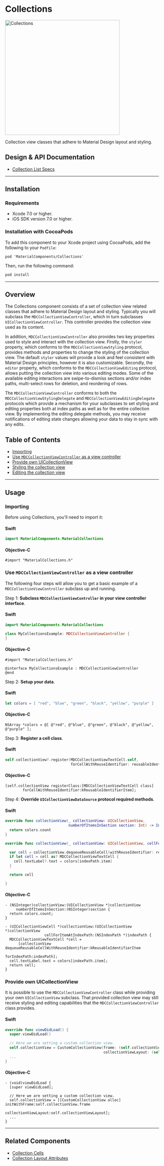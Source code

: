 <!--docs:
title: "Collections"
layout: detail
section: components
excerpt: "Collection view classes that adhere to Material Design layout and styling."
iconId: list
path: /catalog/collections/
-->

# Collections

<div class="article__asset article__asset--screenshot">
  <img src="docs/assets/collections.png" alt="Collections" width="375">
</div>

Collection view classes that adhere to Material Design layout and styling.

## Design & API Documentation

<ul class="icon-list">
  <li class="icon-list-item icon-list-item--spec"><a href="https://material.io/guidelines/components/lists.html#lists-specs">Collection List Specs</a></li>
</ul>

- - -

## Installation

### Requirements

- Xcode 7.0 or higher.
- iOS SDK version 7.0 or higher.

### Installation with CocoaPods

To add this component to your Xcode project using CocoaPods, add the following to your `Podfile`:

```
pod 'MaterialComponents/Collections'
```
<!--{: .code-renderer.code-renderer--install }-->

Then, run the following command:

``` bash
pod install
```

- - -

## Overview

The Collections component consists of a set of collection view related classes that adhere to
Material Design layout and styling. Typically you will subclass the `MDCCollectionViewController`,
which in turn subclasses `UICollectionViewController`. This controller provides the collection view
used as its content.

In addition, `MDCCollectionViewController` also provides two key properties used to style and
interact with the collection view. Firstly, the `styler` property, which conforms to the
`MDCCollectionViewStyling` protocol, provides methods and properties to change the styling of the
collection view. The default `styler` values will provide a look and feel consistent with Material
Design principles, however it is also customizable. Secondly, the `editor` property, which conforms
to the `MDCCollectionViewEditing` protocol, allows putting the collection view into various editing
modes. Some of the available editing interactions are swipe-to-dismiss sections and/or index paths,
multi-select rows for deletion, and reordering of rows.

The `MDCCollectionViewController` conforms to both the `MDCCollectionViewStylingDelegate` and
`MDCCollectionViewEditingDelegate` protocols which provide a mechanism for your subclasses to
set styling and editing properties both at index paths as well as for the entire collection view.
By implementing the editing delegate methods, you may receive notifications of editing state changes
allowing your data to stay in sync with any edits.

## Table of Contents
- [Importing](#importing)
- [Use `MDCCollectionViewController` as a view controller](#use-mdccollectionviewcontroller-as-a-view-controller)
- [Provide own UICollectionView](#provide-own-uicollectionview)
- [Styling the collection view](styling/)
- [Editing the collection view](editing/)

- - -

## Usage

### Importing

Before using Collections, you'll need to import it:

<!--<div class="material-code-render" markdown="1">-->
#### Swift
``` swift
import MaterialComponents.MaterialCollections
```

#### Objective-C
``` objc
#import "MaterialCollections.h"
```
<!--</div>-->

### Use `MDCCollectionViewController` as a view controller

The following four steps will allow you to get a basic example of a `MDCCollectionViewController`
subclass up and running.

Step 1: **Subclass `MDCCollectionViewController` in your view controller interface**.

<!--<div class="material-code-render" markdown="1">-->
#### Swift
``` swift
import MaterialComponents.MaterialCollections

class MyCollectionsExample: MDCCollectionViewController {
}
```

#### Objective-C
``` objc
#import "MaterialCollections.h"

@interface MyCollectionsExample : MDCCollectionViewController
@end
```
<!--</div>-->

Step 2: **Setup your data**.

<!--<div class="material-code-render" markdown="1">-->
#### Swift
``` swift
let colors = [ "red", "blue", "green", "black", "yellow", "purple" ]
```

#### Objective-C
``` objc
NSArray *colors = @[ @"red", @"blue", @"green", @"black", @"yellow", @"purple" ];
```
<!--</div>-->

Step 3: **Register a cell class**.

<!--<div class="material-code-render" markdown="1">-->
#### Swift
``` swift
self.collectionView?.register(MDCCollectionViewTextCell.self,
                              forCellWithReuseIdentifier: reusableIdentifierItem)
```

#### Objective-C
``` objc
[self.collectionView registerClass:[MDCCollectionViewTextCell class]
        forCellWithReuseIdentifier:kReusableIdentifierItem];
```
<!--</div>-->

Step 4: **Override `UICollectionViewDataSource` protocol required methods**.

<!--<div class="material-code-render" markdown="1">-->
#### Swift
``` swift
override func collectionView(_ collectionView: UICollectionView,
                             numberOfItemsInSection section: Int) -> Int {
  return colors.count
}

override func collectionView(_ collectionView: UICollectionView, cellForItemAt indexPath: IndexPath) -> UICollectionViewCell {

  var cell = collectionView.dequeueReusableCell(withReuseIdentifier: reusableIdentifierItem, for: indexPath)
  if let cell = cell as? MDCCollectionViewTextCell {
    cell.textLabel?.text = colors[indexPath.item]
  }

  return cell

}
```

#### Objective-C
``` objc
- (NSInteger)collectionView:(UICollectionView *)collectionView
     numberOfItemsInSection:(NSInteger)section {
  return colors.count;
}

- (UICollectionViewCell *)collectionView:(UICollectionView *)collectionView
                  cellForItemAtIndexPath:(NSIndexPath *)indexPath {
  MDCCollectionViewTextCell *cell =
      [collectionView dequeueReusableCellWithReuseIdentifier:kReusableIdentifierItem
                                                forIndexPath:indexPath];
  cell.textLabel.text = colors[indexPath.item];
  return cell;
}
```
<!--</div>-->

### Provide own UICollectionView

It is possible to use the `MDCCollectionViewController` class while providing your own
`UICollectionView` subclass. That provided collection view may still receive styling and editing
capabilities that the `MDCCollectionViewController` class provides.

<!--<div class="material-code-render" markdown="1">-->
#### Swift
``` swift
override func viewDidLoad() {
  super.viewDidLoad()

  // Here we are setting a custom collection view.
  self.collectionView = CustomCollectionView(frame: (self.collectionView?.frame)!,
                                             collectionViewLayout: (self.collectionViewLayout))
  ...
}
```

#### Objective-C
``` objc
- (void)viewDidLoad {
  [super viewDidLoad];

  // Here we are setting a custom collection view.
  self.collectionView = [[CustomCollectionView alloc] initWithFrame:self.collectionView.frame
                                               collectionViewLayout:self.collectionViewLayout];
  ...
}
```
<!--</div>-->


- - -

## Related Components

<ul class="icon-list">
  <li class="icon-list-item icon-list-item--components"><a href="../CollectionCells">Collection Cells</a></li>
  <li class="icon-list-item icon-list-item--components"><a href="../CollectionLayoutAttributes">Collection Layout Attributes</a></li>
</ul>

